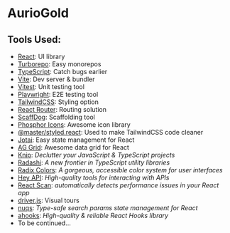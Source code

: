 # AurioGold

## Tools Used:

- [React](https://react.dev): UI library
- [Turborepo](https://turborepo.com): Easy monorepos
- [TypeScript](https://www.typescriptlang.org/): Catch bugs earlier
- [Vite](https://vite.dev/): Dev server & bundler
- [Vitest](https://vitest.dev/): Unit testing tool
- [Playwright](https://playwright.dev/): E2E testing tool
- [TailwindCSS](https://tailwindcss.com/): Styling option
- [React Router](https://reactrouter.com/): Routing solution
- [ScaffDog](https://scaff.dog): Scaffolding tool
- [Phosphor Icons](https://phosphoricons.com/): Awesome icon library
- [@master/styled.react](https://github.com/master-co/styled): Used to make TailwindCSS code cleaner
- [Jotai](https://jotai.org/): Easy state management for React
- [AG Grid](https://www.ag-grid.com/): Awesome data grid for React
- [Knip](https://knip.dev): *Declutter your JavaScript & TypeScript projects*
- [Radashi](https://radashi.js.org/): *A new frontier in TypeScript utility libraries*
- [Radix Colors](https://www.radix-ui.com/colors): *A gorgeous, accessible color system for user interfaces*
- [Hey API](https://heyapi.dev/): *High-quality tools for interacting with APIs*
- [React Scan](https://react-scan.com/): *automatically detects performance issues in your React app*
- [driver.js](https://driverjs.com): Visual tours
- [nuqs](https://nuqs.47ng.com/): *Type-safe search params state management for React*
- [ahooks](https://ahooks.js.org/): *High-quality & reliable React Hooks library*
- To be continued...
<!-- - [Motion](https://motion.dev/): Animation library -->
<!-- - [TypeDoc](https://typedoc.org/): Docs based on code comments -->
<!-- - [typedoc-material-theme](https://github.com/dmnsgn/typedoc-material-theme): Beautiful theme for TypeDoc -->
